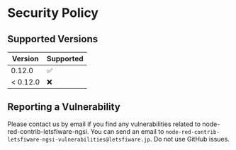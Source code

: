 # Security Policy

## Supported Versions

| Version | Supported          |
| ------- | ------------------ |
| 0.12.0   | :white_check_mark: |
| < 0.12.0 | :x:                |

## Reporting a Vulnerability

Please contact us by email if you find any vulnerabilities related to node-red-contrib-letsfiware-ngsi.
You can send an email to `node-red-contrib-letsfiware-ngsi-vulnerabilities@letsfiware.jp`. Do not use GitHub issues.
